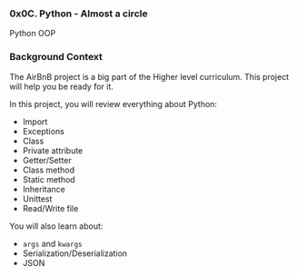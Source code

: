 ### 0x0C. Python - Almost a circle

Python
OOP


### Background Context
The AirBnB project is a big part of the Higher level curriculum. This project will help you be ready for it.

In this project, you will review everything about Python:

*   Import
*   Exceptions
*   Class
*   Private attribute
*   Getter/Setter
*   Class method
*   Static method
*   Inheritance
*   Unittest
*   Read/Write file

You will also learn about:

* `args` and `kwargs`
* Serialization/Deserialization
* JSON
